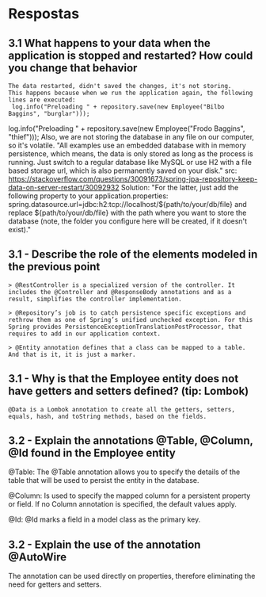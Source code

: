 # Respostas

## 3.1 What happens to your data when the application is stopped and restarted? How could you change that behavior

    The data restarted, didn't saved the changes, it's not storing.
    This happens because when we run the application again, the following lines are executed:
     log.info("Preloading " + repository.save(new Employee("Bilbo Baggins", "burglar")));
  log.info("Preloading " + repository.save(new Employee("Frodo Baggins", "thief")));
    Also, we are not storing the database in any file on our computer, so it's volatile.
    "All examples use an embedded database with in memory persistence, which means, the data is only stored as long as the process is running. Just switch to a regular database like MySQL or use H2 with a file based storage url, which is also permanently saved on your disk."
        src: <https://stackoverflow.com/questions/30091673/spring-jpa-repository-keep-data-on-server-restart/30092932>
    Solution: "For the latter, just add the following property to your application.properties:
            spring.datasource.url=jdbc:h2:tcp://localhost/${path/to/your/db/file}
    and replace ${path/to/your/db/file} with the path where you want to store the database (note, the folder you configure here will be created, if it doesn't exist)."

## 3.1 - Describe the role of the elements modeled in the previous point

    > @RestController is a specialized version of the controller. It includes the @Controller and @ResponseBody annotations and as a result, simplifies the controller implementation.

    > @Repository’s job is to catch persistence specific exceptions and rethrow them as one of Spring’s unified unchecked exception. For this Spring provides PersistenceExceptionTranslationPostProcessor, that requires to add in our application context.

    > @Entity annotation defines that a class can be mapped to a table. And that is it, it is just a marker.

## 3.1 - Why is that the Employee entity does not have getters and setters defined? (tip: Lombok)

    @Data is a Lombok annotation to create all the getters, setters, equals, hash, and toString methods, based on the fields.

## 3.2 - Explain the annotations @Table, @Column, @Id found in the Employee entity

@Table: The @Table annotation allows you to specify the details of the table that will be used to persist the entity in the database.

@Column: Is used to specify the mapped column for a persistent property or field. If no Column annotation is specified, the default values apply.

@Id: @Id marks a field in a model class as the primary key.

## 3.2 - Explain the use of the annotation @AutoWire

The annotation can be used directly on properties, therefore eliminating the need for getters and setters.
